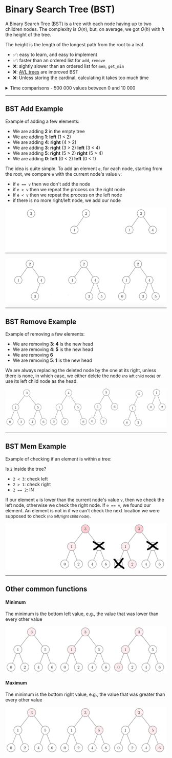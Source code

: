 # Binary Search Tree (BST)

<div class="row row-cols-md-2"><div>

A Binary Search Tree (BST) is a tree with each node having up to two children nodes. The complexity is $O{(n)}$, but, on average, we got $O{(h)}$ with $h$ the height of the tree.

The height is the length of the longest path from the root to a leaf.
</div><div>

* ✅: easy to learn, and easy to implement
* ✅: faster than an ordered list for `add`, `remove`
* ❌: sightly slower than an ordered list for `mem`, `get_min`
* ❌: [AVL trees](../avl/index.md) are improved BST
* ❌: Unless storing the cardinal, calculating it takes too much time

<details class="details-n">
<summary>Time comparisons - 500 000 values between 0 and 10 000</summary>

Test results of an implementation in [OCaml](/programming-languages/high-level/func/ocaml/index.md).

```text!
>>>>>>>>>> TIME FOR LISTS <<<<<<<<<<
Average time of add:                     0.000046
Average time of remove:                  0.000047
Average time for mem:                    0.002340
Average time for get_min:                0.001870
Average time for cardinal:               0.353290 (long)
>>>>>>>>>> TIME FOR BST <<<<<<<<<<
Average time of add:                     0.000002
Average time of remove:                  0.000002
Average time for mem:                    0.006270
Average time for get_min:                0.003290
Average time for cardinal:               inf (too long)
```
</details>
</div></div>

<hr class="sep-both">

## BST Add Example

<div class="row row-cols-md-2"><div>

Example of adding a few elements:

* We are adding **2** in the empty tree
* We are adding **1**: **left** (1 < 2)
* We are adding **4**: **right** (4 > 2)
* We are adding **3**: **right** (3 > 2) **left** (3 < 4)
* We are adding **5**: **right** (5 > 2) **right** (5 > 4)
* We are adding **0**: **left** (0 < 2) **left** (0 < 1)

The idea is quite simple. To add an element `e`, for each node, starting from the root, we compare `e` with the current node's value `v`:

* if `e == v` then we don't add the node
* if `e > v` then we repeat the process on the right node
* if `e < v` then we repeat the process on the left node
* if there is no more right/left node, we add our node
</div><div>

![Add an Element - Part 1](_images/add1.png)

![Add an Element - Part 2](_images/add2.png)
</div></div>

<hr class="sep-both">

## BST Remove Example

<div class="row row-cols-md-2"><div>

Example of removing a few elements:

* We are removing **3**: **4** is the new head
* We are removing **4**: **5** is the new head
* We are removing **6**
* We are removing **5**: **1** is the new head

We are always replacing the deleted node by the one at its right, unless there is none, in which case, we either delete the node <small>(no left child node)</small> or use its left child node as the head.
</div><div>

![BST remove](_images/remove.png)
</div></div>

<hr class="sep-both">

## BST Mem Example

<div class="row row-cols-md-2"><div>

Example of checking if an element is within a tree:

Is `2` inside the tree?

* `2 < 3`: check left
* `2 > 1`: check right
* `2 == 2`: IN

If our element `e` is lower than the current node's value `v`, then we check the left node, otherwise we check the right node. If `e == v`, we found our element. An element is not in if we can't check the next location we were supposed to check <small>(no left/right child node)</small>.
</div><div>

![BST remove](_images/mem.png)
</div></div>

<hr class="sep-both">

## Other common functions

<div class="row row-cols-md-2"><div>

#### Minimum

The minimum is the bottom left value, e.g., the value
that was lower than every other value

![BST Minimum](_images/min.png)
</div><div>

#### Maximum

The minimum is the bottom right value, e.g., the value
that was greater than every other value

![BST Maximum](_images/max.png)
</div></div>